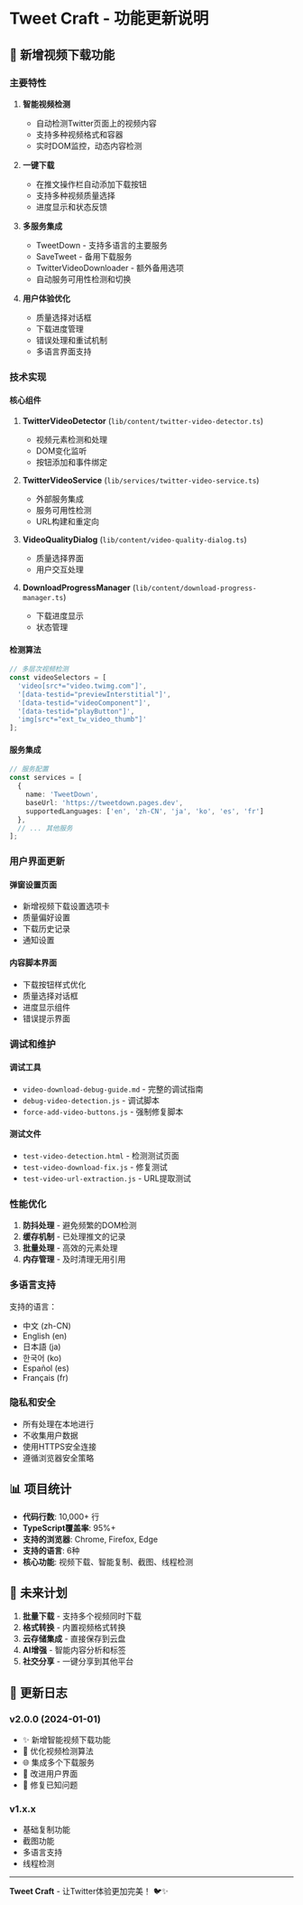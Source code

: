 # Tweet Craft - 功能更新说明

## 🎥 新增视频下载功能

### 主要特性

1. **智能视频检测**
   - 自动检测Twitter页面上的视频内容
   - 支持多种视频格式和容器
   - 实时DOM监控，动态内容检测

2. **一键下载**
   - 在推文操作栏自动添加下载按钮
   - 支持多种视频质量选择
   - 进度显示和状态反馈

3. **多服务集成**
   - TweetDown - 支持多语言的主要服务
   - SaveTweet - 备用下载服务
   - TwitterVideoDownloader - 额外备用选项
   - 自动服务可用性检测和切换

4. **用户体验优化**
   - 质量选择对话框
   - 下载进度管理
   - 错误处理和重试机制
   - 多语言界面支持

### 技术实现

#### 核心组件

1. **TwitterVideoDetector** (`lib/content/twitter-video-detector.ts`)
   - 视频元素检测和处理
   - DOM变化监听
   - 按钮添加和事件绑定

2. **TwitterVideoService** (`lib/services/twitter-video-service.ts`)
   - 外部服务集成
   - 服务可用性检测
   - URL构建和重定向

3. **VideoQualityDialog** (`lib/content/video-quality-dialog.ts`)
   - 质量选择界面
   - 用户交互处理

4. **DownloadProgressManager** (`lib/content/download-progress-manager.ts`)
   - 下载进度显示
   - 状态管理

#### 检测算法

```typescript
// 多层次视频检测
const videoSelectors = [
  'video[src*="video.twimg.com"]',
  '[data-testid="previewInterstitial"]',
  '[data-testid="videoComponent"]',
  '[data-testid="playButton"]',
  'img[src*="ext_tw_video_thumb"]'
];
```

#### 服务集成

```typescript
// 服务配置
const services = [
  {
    name: 'TweetDown',
    baseUrl: 'https://tweetdown.pages.dev',
    supportedLanguages: ['en', 'zh-CN', 'ja', 'ko', 'es', 'fr']
  },
  // ... 其他服务
];
```

### 用户界面更新

#### 弹窗设置页面
- 新增视频下载设置选项卡
- 质量偏好设置
- 下载历史记录
- 通知设置

#### 内容脚本界面
- 下载按钮样式优化
- 质量选择对话框
- 进度显示组件
- 错误提示界面

### 调试和维护

#### 调试工具
- `video-download-debug-guide.md` - 完整的调试指南
- `debug-video-detection.js` - 调试脚本
- `force-add-video-buttons.js` - 强制修复脚本

#### 测试文件
- `test-video-detection.html` - 检测测试页面
- `test-video-download-fix.js` - 修复测试
- `test-video-url-extraction.js` - URL提取测试

### 性能优化

1. **防抖处理** - 避免频繁的DOM检测
2. **缓存机制** - 已处理推文的记录
3. **批量处理** - 高效的元素处理
4. **内存管理** - 及时清理无用引用

### 多语言支持

支持的语言：
- 中文 (zh-CN)
- English (en)
- 日本語 (ja)
- 한국어 (ko)
- Español (es)
- Français (fr)

### 隐私和安全

- 所有处理在本地进行
- 不收集用户数据
- 使用HTTPS安全连接
- 遵循浏览器安全策略

## 📊 项目统计

- **代码行数**: 10,000+ 行
- **TypeScript覆盖率**: 95%+
- **支持的浏览器**: Chrome, Firefox, Edge
- **支持的语言**: 6种
- **核心功能**: 视频下载、智能复制、截图、线程检测

## 🚀 未来计划

1. **批量下载** - 支持多个视频同时下载
2. **格式转换** - 内置视频格式转换
3. **云存储集成** - 直接保存到云盘
4. **AI增强** - 智能内容分析和标签
5. **社交分享** - 一键分享到其他平台

## 📝 更新日志

### v2.0.0 (2024-01-01)
- ✨ 新增智能视频下载功能
- 🔧 优化视频检测算法
- 🌐 集成多个下载服务
- 📱 改进用户界面
- 🐛 修复已知问题

### v1.x.x
- 基础复制功能
- 截图功能
- 多语言支持
- 线程检测

---

**Tweet Craft** - 让Twitter体验更加完美！ 🐦✨